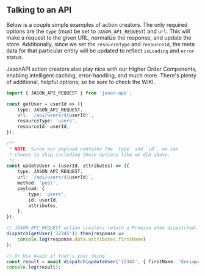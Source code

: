 ## Talking to an API

Below is a couple simple examples of action creators. The only required
options are the `type` (must be set to `JASON_API_REQUEST`) and `url`.
This will make a request to the given URL, normalize the response, and update
the store. Additionally, since we set the `resourceType` and `resourceId`,
the meta data for that particular entity will be updated to reflect `isLoading`
and `error` status.

JasonAPI action creators also play nice with our Higher Order Components,
enabling intelligent caching, error-handling, and much more. There's plenty
of additional, helpful options; so be sure to check the WIKI.

```ts
import { JASON_API_REQUEST } from 'jason-api';

const getUser = userId => ({
    type: JASON_API_REQUEST,
    url: `/api/users/${userId}`,
    resourceType: 'users',
    resourceId: userId,
});

/**
 * NOTE: Since our payload contains the `type` and `id`, we can
 * choose to skip including those options like we did above.
 */
const updateUser = (userId, attributes) => ({
    type: JASON_API_REQUEST,
    url: `/api/users/${userId}`,
    method: 'post',
    payload: {
        type: 'users',
        id: userId,
        attributes,
    },
});

// JASON_API_REQUEST action creators return a Promise when dispatched.
dispatch(getUser('12345')).then(response =>
    console.log(response.data.attributes.firstName)
);

// Or Use Await if that's your thing
const result = await dispatch(updateUser('12345', { firstName: 'Enrique' }));
console.log(result);
```
